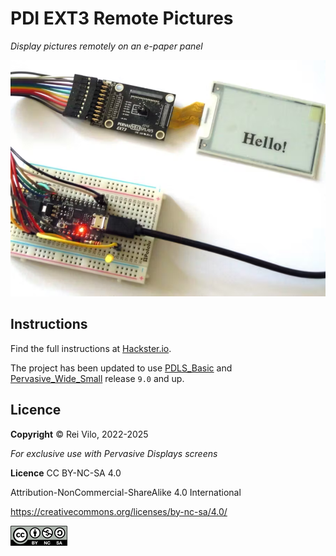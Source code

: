 # PDI EXT3 Remote Pictures

*Display pictures remotely on an e-paper panel*

![](img/EXT3_Remote.png)

## Instructions

Find the full instructions at [Hackster.io](https://www.hackster.io/rei-vilo/remote-e-paper-pictures-panel-44094f).

The project has been updated to use [PDLS_Basic](https://github.com/rei-vilo/PDLS_Basic) and [Pervasive_Wide_Small](https://github.com/PervasiveDisplays/Pervasive_Wide_Small) release `9.0` and up.

## Licence

**Copyright** &copy; Rei Vilo, 2022-2025

*For exclusive use with Pervasive Displays screens*

**Licence** CC BY-NC-SA 4.0 

Attribution-NonCommercial-ShareAlike 4.0 International

https://creativecommons.org/licenses/by-nc-sa/4.0/

![](img/cc-by-nc-sa.png)
